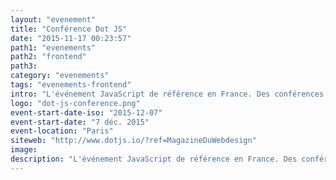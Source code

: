 ```yaml
---
layout: "evenement"
title: "Conférence Dot JS"
date: "2015-11-17 00:23:57"
path1: "evenements"
path2: "frontend"
path3:
category: "evenements"
tags: "evenements-frontend"
intro: "L'événement JavaScript de référence en France. Des conférences et des personnes passionnées autour d'un sujet commun, le JS."
logo: "dot-js-conference.png"
event-start-date-iso: "2015-12-07"
event-start-date: "7 déc. 2015"
event-location: "Paris"
siteweb: "http://www.dotjs.io/?ref=MagazineDuWebdesign"
image:
description: "L'événement JavaScript de référence en France. Des conférences et des personnes passionnées autour d'un sujet commun, le JS."
---
```

